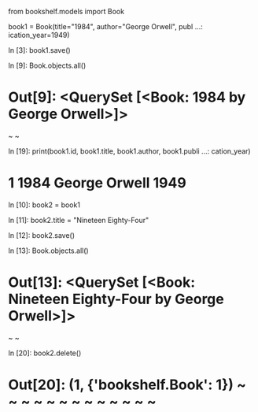 from bookshelf.models import Book

book1 = Book(title="1984", author="George Orwell", publ
   ...: ication_year=1949)

In [3]: book1.save()

In [9]: Book.objects.all()
# Out[9]: <QuerySet [<Book: 1984 by George Orwell>]>
~                                                               ~                                                   

In [19]: print(book1.id, book1.title, book1.author, book1.publi
    ...: cation_year)
# 1 1984 George Orwell 1949

In [10]: book2 = book1

In [11]: book2.title = "Nineteen Eighty-Four"

In [12]: book2.save()

In [13]: Book.objects.all()
# Out[13]: <QuerySet [<Book: Nineteen Eighty-Four by George Orwell>]>
~                                                               ~


In [20]: book2.delete()
# Out[20]: (1, {'bookshelf.Book': 1})                           ~                                                               ~                                                               ~                                                               ~                                                               ~                                                               ~                                                               ~                                                               ~                                                               ~                                                               ~                                                               ~                                                               ~                                                               ~                                          
